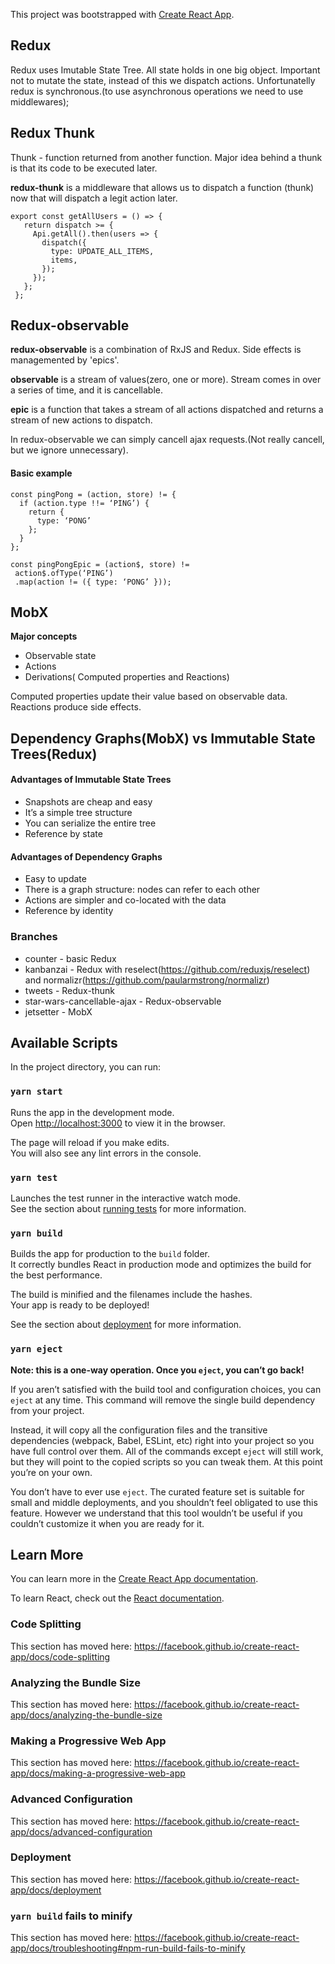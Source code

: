This project was bootstrapped with [Create React App](https://github.com/facebook/create-react-app).

## Redux
  Redux uses Imutable State Tree. All state holds in one big object.
  Important not to mutate the state, instead of this we dispatch actions.
  Unfortunatelly redux is synchronous.(to use asynchronous operations we need to use middlewares);

## Redux Thunk
  Thunk - function returned from another function. Major idea behind a thunk is
that its code to be executed later. 

  **redux-thunk** is a middleware that allows us to dispatch a function (thunk) now that will dispatch a legit action later.
  
  ```
  export const getAllUsers = () => {
     return dispatch >= {
       Api.getAll().then(users => {
         dispatch({
           type: UPDATE_ALL_ITEMS,
           items,
         });
       });
     };
   };
   ```
   
## Redux-observable

**redux-observable** is a combination of RxJS and Redux. Side effects is managemented by 'epics'.

**observable** is a stream of values(zero, one or more). Stream comes in over a series of time, and it is cancellable.

**epic** is a function that takes a stream of all actions dispatched and returns a stream of new actions to dispatch.

In redux-observable we can simply cancell ajax requests.(Not really cancell, but we ignore unnecessary).

#### Basic example
```
const pingPong = (action, store) != {
  if (action.type !!= ‘PING’) {
    return {
      type: ‘PONG’
    };
  }
};

const pingPongEpic = (action$, store) !=
 action$.ofType(‘PING’)
 .map(action != ({ type: ‘PONG’ }));
```

## MobX

**Major concepts**

* Observable state
* Actions
* Derivations( Computed properties and Reactions)

Computed properties update their value based on observable data. Reactions produce side
effects.

## Dependency Graphs(MobX) vs Immutable State Trees(Redux)

#### Advantages of Immutable State Trees
* Snapshots are cheap and easy
* It’s a simple tree structure
* You can serialize the entire tree
* Reference by state

#### Advantages of Dependency Graphs
* Easy to update
* There is a graph structure: nodes can refer to each other
* Actions are simpler and co-located with the data
* Reference by identity


### Branches
* counter - basic Redux
* kanbanzai - Redux with reselect(https://github.com/reduxjs/reselect) and normalizr(https://github.com/paularmstrong/normalizr)
* tweets - Redux-thunk
* star-wars-cancellable-ajax - Redux-observable
* jetsetter - MobX



## Available Scripts

In the project directory, you can run:

### `yarn start`

Runs the app in the development mode.<br />
Open [http://localhost:3000](http://localhost:3000) to view it in the browser.

The page will reload if you make edits.<br />
You will also see any lint errors in the console.

### `yarn test`

Launches the test runner in the interactive watch mode.<br />
See the section about [running tests](https://facebook.github.io/create-react-app/docs/running-tests) for more information.

### `yarn build`

Builds the app for production to the `build` folder.<br />
It correctly bundles React in production mode and optimizes the build for the best performance.

The build is minified and the filenames include the hashes.<br />
Your app is ready to be deployed!

See the section about [deployment](https://facebook.github.io/create-react-app/docs/deployment) for more information.

### `yarn eject`

**Note: this is a one-way operation. Once you `eject`, you can’t go back!**

If you aren’t satisfied with the build tool and configuration choices, you can `eject` at any time. This command will remove the single build dependency from your project.

Instead, it will copy all the configuration files and the transitive dependencies (webpack, Babel, ESLint, etc) right into your project so you have full control over them. All of the commands except `eject` will still work, but they will point to the copied scripts so you can tweak them. At this point you’re on your own.

You don’t have to ever use `eject`. The curated feature set is suitable for small and middle deployments, and you shouldn’t feel obligated to use this feature. However we understand that this tool wouldn’t be useful if you couldn’t customize it when you are ready for it.

## Learn More

You can learn more in the [Create React App documentation](https://facebook.github.io/create-react-app/docs/getting-started).

To learn React, check out the [React documentation](https://reactjs.org/).

### Code Splitting

This section has moved here: https://facebook.github.io/create-react-app/docs/code-splitting

### Analyzing the Bundle Size

This section has moved here: https://facebook.github.io/create-react-app/docs/analyzing-the-bundle-size

### Making a Progressive Web App

This section has moved here: https://facebook.github.io/create-react-app/docs/making-a-progressive-web-app

### Advanced Configuration

This section has moved here: https://facebook.github.io/create-react-app/docs/advanced-configuration

### Deployment

This section has moved here: https://facebook.github.io/create-react-app/docs/deployment

### `yarn build` fails to minify

This section has moved here: https://facebook.github.io/create-react-app/docs/troubleshooting#npm-run-build-fails-to-minify
